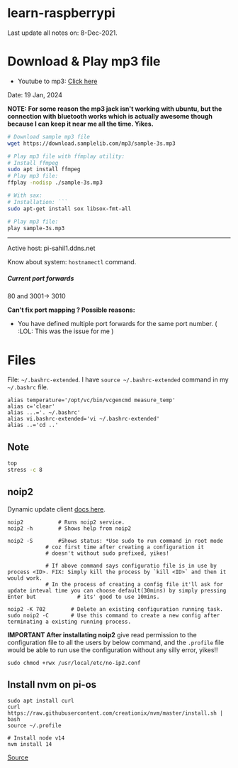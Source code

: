# learn-raspberrypi

Last update all notes on: 8-Dec-2021.

# Download & Play mp3 file

- Youtube to mp3: [Click here](https://ytmp3.nu/CNtD/)

Date: 19 Jan, 2024

**NOTE: For some reason the mp3 jack isn't working with ubuntu, but the connection with bluetooth works which is actually awesome though because I can keep it near me all the time. Yikes.**

```bash
# Download sample mp3 file
wget https://download.samplelib.com/mp3/sample-3s.mp3

# Play mp3 file with ffmplay utility:
# Install ffmpeg
sudo apt install ffmpeg
# Play mp3 file:
ffplay -nodisp ./sample-3s.mp3

# With sax:
# Installation: ```
sudo apt-get install sox libsox-fmt-all

# Play mp3 file:
play sample-3s.mp3
```

***

Active host: pi-sahil1.ddns.net

Know about system: `hostnamectl` command.

##### Current port forwards

80 and 3001-> 3010

**Can't fix port mapping ? Possible reasons:**

- You have defined multiple port forwards for the same port number. (		:LOL: This was the issue for me		)

# Files

File: `~/.bashrc-extended`. I have `source ~/.bashrc-extended` command in my `~/.bashrc` file.

```
alias temperature='/opt/vc/bin/vcgencmd measure_temp'
alias c='clear'
alias ...='. ~/.bashrc'
alias vi.bashrc-extended='vi ~/.bashrc-extended'
alias ..='cd ..'
```


## Note

```bash
top
stress -c 8
```

## noip2

Dynamic update client [docs here](https://my.noip.com/dynamic-dns/duc).

```
noip2 			# Runs noip2 service.
noip2 -h 		# Shows help from noip2

noip2 -S 		#Shows status: *Use sudo to run command in root mode
			# coz first time after creating a configuration it 
			# doesn't without sudo prefixed, yikes!
			
			# If above command says configuratio file is in use by process <ID>. FIX: Simply kill the process by `kill <ID>` and then it would work.
			# In the process of creating a config file it'll ask for update inteval time you can choose default(30mins) by simply pressing Enter but 			 # its' good to use 10mins.
			
noip2 -K 702 		# Delete an existing configuration running task.
sudo noip2 -C 		# Use this command to create a new config after terminating a existing running process.
```

**IMPORTANT After installating noip2** give read permission to the configuration file to all the users by below command,
and the `.profile` file would be able to run use the configuration without any 
silly error, yikes!!

`sudo chmod +rwx /usr/local/etc/no-ip2.conf`


## Install nvm on pi-os

```
sudo apt install curl 
curl https://raw.githubusercontent.com/creationix/nvm/master/install.sh | bash 
source ~/.profile

# Install node v14
nvm install 14
```

[Source](https://tecadmin.net/how-to-install-nvm-on-ubuntu-20-04/)
